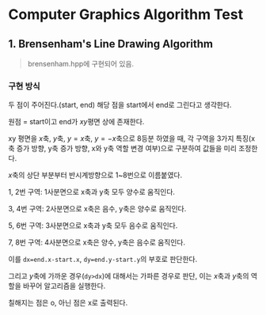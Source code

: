 # Computer Graphics Algorithm Test

## 1. Brensenham's Line Drawing Algorithm

> brensenham.hpp에 구현되어 있음.

### 구현 방식

두 점이 주어진다.(start, end) 해당 점을 start에서 end로 그린다고 생각한다.

원점 = start이고 end가 $xy$평면 상에 존재한다.

xy 평면을 $x$축, $y$축, $y=x$축, $y=-x$축으로 8등분 하였을 때, 각 구역을 3가지 특징(x축 증가 방향, y축 증가 방향, x와 y축 역할 변경 여부)으로 구분하여 값들을 미리 조정한다.

$x$축의 상단 부분부터 반시계방향으로 1~8번으로 이름붙였다.

1, 2번 구역: 1사분면으로 x축과 y축 모두 양수로 움직인다.

3, 4번 구역: 2사분면으로 x축은 음수, y축은 양수로 움직인다.

5, 6번 구역: 3사분면으로 x축과 y축 모두 음수로 움직인다.

7, 8번 구역: 4사분면으로 x축은 양수, y축은 음수로 움직인다.

이를 `dx=end.x-start.x`, `dy=end.y-start.y`의 부호로 판단한다.

그리고 $y$축에 가까운 경우(`dy>dx`)에 대해서는 가파른 경우로 판단, 이는 $x$축과 $y$축의 역할을 바꾸어 알고리즘을 실행한다.

칠해지는 점은 o, 아닌 점은 x로 출력된다.
